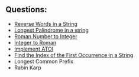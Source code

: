 ## Questions:
- [Reverse Words in a String](./reverseString.md)
- [Longest Palindrome in a string](./longestPalindrome.md)
- [Roman Number to Integer](./romanToInteger.md)
- [Integer to Roman](./integerToRoman.md)
- [Implement ATOI](./atoi.md)
- [Find the Index of the First Occurrence in a String](./strSTR.md)
- Longest Common Prefix
- Rabin Karp
